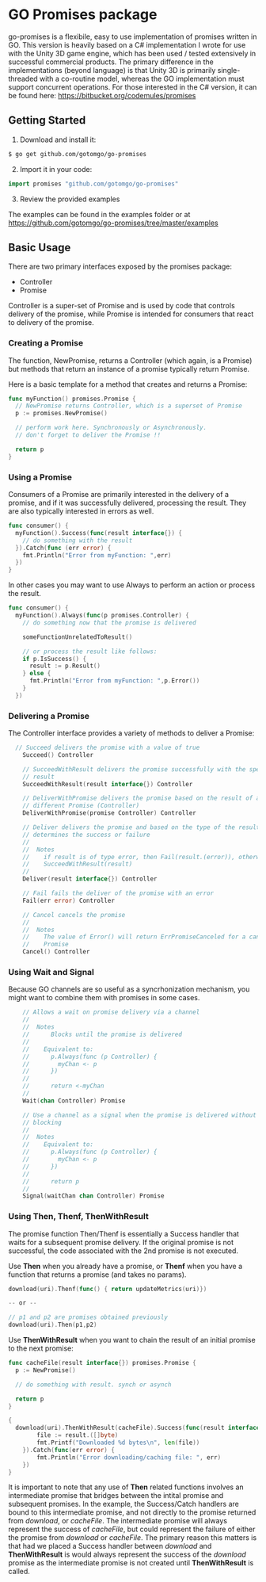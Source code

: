 # GO Promises package

go-promises is a flexibile, easy to use implementation of promises written in GO. This version is heavily based on a C# implementation I wrote for use with the Unity 3D game engine, which has been used / tested extensively in successful commercial products. The primary difference in the implementations (beyond language) is that Unity 3D is primarily single-threaded with a co-routine model, whereas the GO implementation must support concurrent operations. For those interested in the C# version, it can be found here: https://bitbucket.org/codemules/promises

## Getting Started

1. Download and install it:

```sh
$ go get github.com/gotomgo/go-promises
```

2. Import it in your code:

```go
import promises "github.com/gotomgo/go-promises"
```

3. Review the provided examples

The examples can be found in the examples folder or at https://github.com/gotomgo/go-promises/tree/master/examples

## Basic Usage
There are two primary interfaces exposed by the promises package:
* Controller
* Promise

Controller is a super-set of Promise and is used by code that controls delivery of the promise, while
Promise is intended for consumers that react to delivery of the promise.

### Creating a Promise
The function, NewPromise, returns a Controller (which again, is a Promise) but methods that return an instance of a promise typically return Promise.

Here is a basic template for a method that creates and returns a Promise:

```go
func myFunction() promises.Promise {
  // NewPromise returns Controller, which is a superset of Promise
  p := promises.NewPromise()

  // perform work here. Synchronously or Asynchronously.
  // don't forget to deliver the Promise !!

  return p
}
```

### Using a Promise

Consumers of a Promise are primarily interested in the delivery of a promise, and if it was successfully delivered, processing the result. They are also typically interested in errors as well.

```go
func consumer() {
  myFunction().Success(func(result interface{}) {
    // do something with the result
  }).Catch(func (err error) {
    fmt.Println("Error from myFunction: ",err)
  })
}
```

In other cases you may want to use Always to perform an action or process the result.

```go
func consumer() {
  myFunction().Always(func(p promises.Controller) {
    // do something now that the promise is delivered

    someFunctionUnrelatedToResult()

    // or process the result like follows:
    if p.IsSuccess() {
      result := p.Result()
    } else {
      fmt.Println("Error from myFunction: ",p.Error())
    }
  })
```

### Delivering a Promise

The Controller interface provides a variety of methods to deliver a Promise:

```go
  // Succeed delivers the promise with a value of true
	Succeed() Controller

	// SucceedWithResult delivers the promise successfully with the specified
	// result
	SucceedWithResult(result interface{}) Controller

	// DeliverWithPromise delivers the promise based on the result of a
	// different Promise (Controller)
	DeliverWithPromise(promise Controller) Controller

	// Deliver delivers the promise and based on the type of the result,
	// determines the success or failure
	//
	//  Notes
	//    if result is of type error, then Fail(result.(error)), otherwise
	//    SucceedWithResult(result)
	//
	Deliver(result interface{}) Controller

	// Fail fails the deliver of the promise with an error
	Fail(err error) Controller

	// Cancel cancels the promise
	//
	//  Notes
	//    The value of Error() will return ErrPromiseCanceled for a canceled
	//    Promise
	Cancel() Controller
```
### Using Wait and Signal
Because GO channels are so useful as a syncrhonization mechanism, you might want to combine them with promises in some cases.

```go
	// Allows a wait on promise delivery via a channel
	//
	//  Notes
	//		Blocks until the promise is delivered
	//
	//    Equivalent to:
	//      p.Always(func (p Controller) {
	//        myChan <- p
	//      })
	//
	//		return <-myChan
	//
	Wait(chan Controller) Promise

	// Use a channel as a signal when the promise is delivered without
	// blocking
	//
	//  Notes
	//    Equivalent to:
	//      p.Always(func (p Controller) {
	//        myChan <- p
	//      })
	//
	//		return p
	//
	Signal(waitChan chan Controller) Promise
```

### Using Then, Thenf, ThenWithResult
The promise function Then/Thenf is essentially a Success handler that waits for a subsequent promise delivery. If the original promise is not successful, the code associated with the 2nd promise is not executed.

Use **Then** when you already have a promise, or **Thenf** when you have a function that returns a promise (and takes no params).

```go
download(uri).Thenf(func() { return updateMetrics(uri)})

-- or --

// p1 and p2 are promises obtained previously
download(uri).Then(p1,p2)
```

Use **ThenWithResult** when you want to chain the result of an initial promise to the next promise:

```go
func cacheFile(result interface{}) promises.Promise {
  p := NewPromise()

  // do something with result. synch or asynch

  return p
}

{
  download(uri).ThenWithResult(cacheFile).Success(func(result interface{}) {
		file := result.([]byte)
		fmt.Printf("Downloaded %d bytes\n", len(file))
	}).Catch(func(err error) {
		fmt.Println("Error downloading/caching file: ", err)
	})
}
```

It is important to note that any use of **Then** related functions involves an intermediate promise that bridges between the intital promise and subsequent promises. In the example, the Success/Catch handlers are bound to this intermediate promise, and not directly to the promise returned from _download_, or _cacheFile_. The intermediate promise will always represent the success of _cacheFile_, but could represent the failure of either the promise from _download_ or _cacheFile_. The primary reason this matters is that had we placed a Success handler between _download_ and **ThenWithResult** is would always represent the success of the _download_ promise as the intermediate promise is not created until **ThenWithResult** is called.
